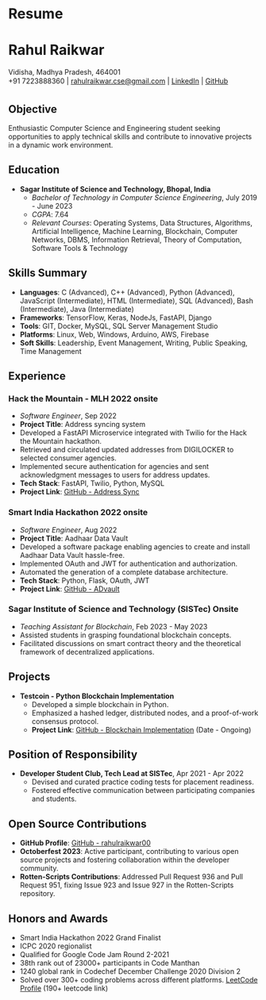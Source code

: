 # Resume

# Rahul Raikwar
Vidisha, Madhya Pradesh, 464001  
 +91 7223888360 | rahulraikwar.cse@gmail.com | [LinkedIn](linkedin.com/in/rahul-raikwar) | [GitHub](github.com/rahulraikwar00)

## Objective
Enthusiastic Computer Science and Engineering student seeking opportunities to apply technical skills and contribute to innovative projects in a dynamic work environment.

## Education
- **Sagar Institute of Science and Technology, Bhopal, India**
  - *Bachelor of Technology in Computer Science Engineering*, July 2019 - June 2023
  - *CGPA*: 7.64
  - *Relevant Courses*: Operating Systems, Data Structures, Algorithms, Artificial Intelligence, Machine Learning, Blockchain, Computer Networks, DBMS, Information Retrieval, Theory of Computation, Software Tools & Technology

## Skills Summary
- **Languages**: C (Advanced), C++ (Advanced), Python (Advanced), JavaScript (Intermediate), HTML (Intermediate), SQL (Advanced), Bash (Intermediate), Java (Intermediate)
- **Frameworks**: TensorFlow, Keras, NodeJs, FastAPI, Django
- **Tools**: GIT, Docker, MySQL, SQL Server Management Studio
- **Platforms**: Linux, Web, Windows, Arduino, AWS, Firebase
- **Soft Skills**: Leadership, Event Management, Writing, Public Speaking, Time Management

## Experience

### Hack the Mountain - MLH 2022 onsite
- *Software Engineer*, Sep 2022
- **Project Title**: Address syncing system
- Developed a FastAPI Microservice integrated with Twilio for the Hack the Mountain hackathon.
- Retrieved and circulated updated addresses from DIGILOCKER to selected consumer agencies.
- Implemented secure authentication for agencies and sent acknowledgment messages to users for address updates.
- **Tech Stack**: FastAPI, Twilio, Python, MySQL
- **Project Link**: [GitHub - Address Sync](https://github.com/rahulraikwar00/AddressSync)

### Smart India Hackathon 2022 onsite
- *Software Engineer*, Aug 2022
- **Project Title**: Aadhaar Data Vault
- Developed a software package enabling agencies to create and install Aadhaar Data Vault hassle-free.
- Implemented OAuth and JWT for authentication and authorization.
- Automated the generation of a complete database architecture.
- **Tech Stack**: Python, Flask, OAuth, JWT
- **Project Link**: [GitHub - ADvault](https://github.com/rahulraikwar00/ADvault)

### Sagar Institute of Science and Technology (SISTec) Onsite
- *Teaching Assistant for Blockchain*, Feb 2023 - May 2023
- Assisted students in grasping foundational blockchain concepts.
- Facilitated discussions on smart contract theory and the theoretical framework of decentralized applications.

## Projects
- **Testcoin - Python Blockchain Implementation**
  - Developed a simple blockchain in Python.
  - Emphasized a hashed ledger, distributed nodes, and a proof-of-work consensus protocol.
  - **Project Link**: [GitHub - Blockchain Implementation](https://github.com/rahulraikwar00/Blockchain1) (Date - Ongoing)

## Position of Responsibility
- **Developer Student Club, Tech Lead at SISTec**, Apr 2021 - Apr 2022
  - Devised and curated practice coding tests for placement readiness.
  - Fostered effective communication between participating companies and students.

## Open Source Contributions
- **GitHub Profile**: [GitHub - rahulraikwar00](https://github.com/rahulraikwar00)
- **Octoberfest 2023**: Active participant, contributing to various open source projects and fostering collaboration within the developer community.
- **Rotten-Scripts Contributions**: Addressed Pull Request 936 and Pull Request 951, fixing Issue 923 and Issue 927 in the Rotten-Scripts repository.

## Honors and Awards
- Smart India Hackathon 2022 Grand Finalist
- ICPC 2020 regionalist
- Qualified for Google Code Jam Round 2-2021
- 38th rank out of 23000+ participants in Code Manthan
- 1240 global rank in Codechef December Challenge 2020 Division 2
- Solved over 300+ coding problems across different platforms. [LeetCode Profile](insert_leetcode_link_here) (190+ leetcode link)
